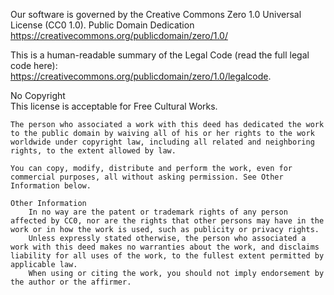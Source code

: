 Our software is governed by the Creative Commons Zero 1.0 Universal License (CC0 1.0).
Public Domain Dedication  
https://creativecommons.org/publicdomain/zero/1.0/

This is a human-readable summary of the Legal Code (read the full legal code here):  
https://creativecommons.org/publicdomain/zero/1.0/legalcode.

No Copyright  
This license is acceptable for Free Cultural Works.

    The person who associated a work with this deed has dedicated the work to the public domain by waiving all of his or her rights to the work worldwide under copyright law, including all related and neighboring rights, to the extent allowed by law.

    You can copy, modify, distribute and perform the work, even for commercial purposes, all without asking permission. See Other Information below.

    Other Information
        In no way are the patent or trademark rights of any person affected by CC0, nor are the rights that other persons may have in the work or in how the work is used, such as publicity or privacy rights.
        Unless expressly stated otherwise, the person who associated a work with this deed makes no warranties about the work, and disclaims liability for all uses of the work, to the fullest extent permitted by applicable law.
        When using or citing the work, you should not imply endorsement by the author or the affirmer.
